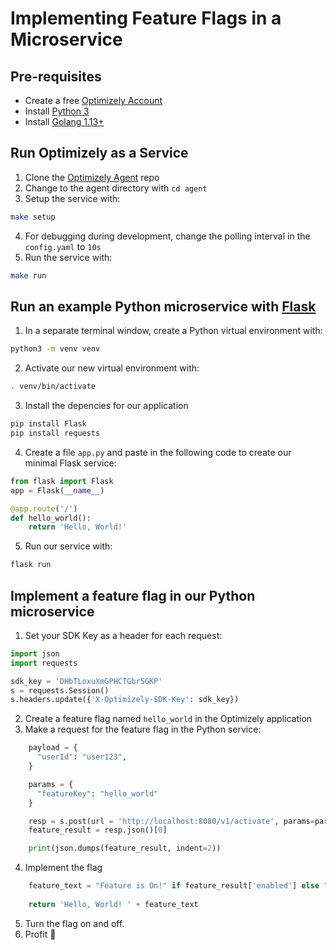 # Implementing Feature Flags in a Microservice

## Pre-requisites
- Create a free [Optimizely Account](https://www.optimizely.com/rollouts-signup/?utm_source=youtube&utm_campaign=microservice-feature-flags)
- Install [Python 3](https://www.python.org/downloads/)
- Install [Golang 1.13+](https://golang.org/dl/)

## Run Optimizely as a Service
1. Clone the [Optimizely Agent](https://github.com/optimizely/agent/tree/v1.1.0) repo
2. Change to the agent directory with `cd agent`
3. Setup the service with:
```bash
make setup
```
4. For debugging during development, change the polling interval in the `config.yaml` to `10s`
5. Run the service with:
```bash
make run
``` 

## Run an example Python microservice with [Flask](https://flask.palletsprojects.com/en/1.1.x/)
1. In a separate terminal window, create a Python virtual environment with:
```bash
python3 -m venv venv
```
2. Activate our new virtual environment with:
```bash
. venv/bin/activate
```
3. Install the depencies for our application
```bash
pip install Flask
pip install requests
```
4. Create a file `app.py` and paste in the following code to create our minimal Flask service:
```python
from flask import Flask
app = Flask(__name__)

@app.route('/')
def hello_world():
    return 'Hello, World!'
```

5. Run our service with:
```bash
flask run
```

## Implement a feature flag in our Python microservice
1. Set your SDK Key as a header for each request:
```python
import json
import requests

sdk_key = 'DHbTLoxuXmGPHCTGbrSGKP'
s = requests.Session()
s.headers.update({'X-Optimizely-SDK-Key': sdk_key})
```
2. Create a feature flag named `hello_world` in the Optimizely application
3. Make a request for the feature flag in the Python service:
```python
    payload = {
      "userId": "user123",
    }

    params = {
      "featureKey": "hello_world"
    }

    resp = s.post(url = 'http://localhost:8080/v1/activate', params=params, json=payload)
    feature_result = resp.json()[0]

    print(json.dumps(feature_result, indent=2))
```
4. Implement the flag
```python
    feature_text = "Feature is On!" if feature_result['enabled'] else "Feature is off :("
  
    return 'Hello, World! ' + feature_text
```
5. Turn the flag on and off.
6. Profit 🎉
